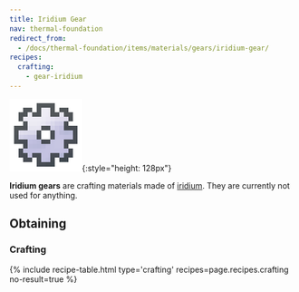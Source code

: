 ```yaml
---
title: Iridium Gear
nav: thermal-foundation
redirect_from:
  - /docs/thermal-foundation/items/materials/gears/iridium-gear/
recipes:
  crafting:
    - gear-iridium
---
```


![Iridium gear](/assets/images/thermal-foundation/gear-iridium.png){:style="height: 128px"}


**Iridium gears** are crafting materials made of
[iridium](/docs/iridium-ingot/). They are currently not used for anything.


Obtaining
---------

### Crafting
{% include recipe-table.html type='crafting' recipes=page.recipes.crafting no-result=true %}

